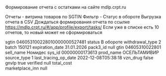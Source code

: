 ﻿Формирование отчета с остатками на сайте mdlp.crpt.ru

Отчеты - витрина товаров по SGTIN
Фильтр - Статус в обороте 
Выгрузка отчета в  CSV
Дождаться формирования отчета по ссылке https://mdlp.crpt.ru/#/app/profile/export/tasks/
Если уже в списке есть 10 отчетов, то новый может не сформироваться

sgtin				046053100228010000000527481
status				В обороте
withdrawal_type		2
batch				150121
expiration_date		31.01.2026
pack3_id			null
gtin				04605310022801
sell_name			Номидес
sys_id				00000000173613
prod_name			ОСЕЛЬТАМИВИР
source_type			1
last_tracing_op_date	2022-12-08T05:38:18
vzn_drug			false
gnvlp				true
verified			null
total_cost	
marketplace_inn		null
